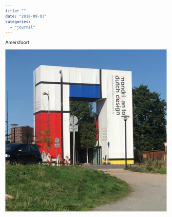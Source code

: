 ```yaml
---
title: ""
date: "2018-09-01"
categories: 
  - "journal"
---
```


Amersfoort

![](images/a033d27d8c.jpg)
